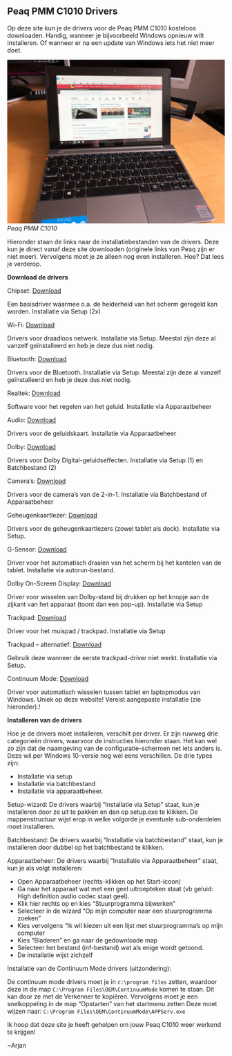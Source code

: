 ## Peaq PMM C1010 Drivers

Op deze site kun je de drivers voor de Peaq PMM C1010 kosteloos downloaden. Handig, wanneer je bijvoorbeeld Windows opnieuw wilt installeren. Of wanneer er na een update van Windows iets het niet meer doet.

![Peaq PMM C1010](peaq-laptop.jpeg)
*Peaq PMM C1010*

Hieronder staan de links naar de installatiebestanden van de drivers. Deze kun je direct vanaf deze site downloaden (originele links van Peaq zijn er niet meer). Vervolgens moet je ze alleen nog even installeren. Hoe? Dat lees je verderop.

**Download de drivers**

Chipset: [Download](url)

Een basisdriver waarmee o.a. de helderheid van het scherm geregeld kan worden. Installatie via Setup (2x)

Wi-Fi: [Download](url)

Drivers voor draadloos netwerk. Installatie via Setup. Meestal zijn deze al vanzelf geïnstalleerd en heb je deze dus niet nodig.

Bluetooth: [Download](url)

Drivers voor de Bluetooth. Installatie via Setup.
Meestal zijn deze al vanzelf geïnstalleerd en heb je deze dus niet nodig.

Realtek: [Download](url)

Software voor het regelen van het geluid. Installatie via Apparaatbeheer

Audio: [Download](url)

Drivers voor de geluidskaart. Installatie via Apparaatbeheer

Dolby: [Download](url)

Drivers voor Dolby Digital-geluidseffecten. Installatie via Setup (1) en Batchbestand (2)

Camera’s: [Download](url)

Drivers voor de camera’s van de 2-in-1. Installatie via Batchbestand of Apparaatbeheer

Geheugenkaartlezer: [Download](url)

Drivers voor de geheugenkaartlezers (zowel tablet als dock). Installatie via Setup.

G-Sensor: [Download](url)

Driver voor het automatisch draaien van het scherm bij het kantelen van de tablet. Installatie via autorun-bestand.

Dolby On-Screen Display: [Download](url)

Driver voor wisselen van Dolby-stand bij drukken op het knopje aan de zijkant van het apparaat (toont dan een pop-up). Installatie via Setup

Trackpad: [Download](url)

Driver voor het muispad / trackpad. Installatie via Setup

Trackpad – alternatief: [Download](url)

Gebruik deze wanneer de eerste trackpad-driver niet werkt. Installatie via Setup.

Continuum Mode: [Download](url)

Driver voor automatisch wisselen tussen tablet en laptopmodus van Windows. Uniek op deze website! Vereist aangepaste installatie (zie hieronder).!

**Installeren van de drivers**

Hoe je de drivers moet installeren, verschilt per driver. Er zijn ruwweg drie categorieën drivers, waarvoor de instructies hieronder staan. Het kan wel zo zijn dat de naamgeving van de configuratie-schermen net iets anders is. Deze wil per Windows 10-versie nog wel eens verschillen. De drie types zijn:

- Installatie via setup
- Installatie via batchbestand
- Installatie via apparaatbeheer.

Setup-wizard: De drivers waarbij “Installatie via Setup” staat, kun je installeren door ze uit te pakken en dan op setup.exe te klikken. De mappenstructuur wijst erop in welke volgorde je eventuele sub-onderdelen moet installeren.

Batchbestand: De drivers waarbij “Installatie via batchbestand” staat, kun je installeren door dubbel op het batchbestand te klikken.

Apparaatbeheer: De drivers waarbij “Installatie via Apparaatbeheer” staat, kun je als volgt installeren:

- Open Apparaatbeheer (rechts-klikken op het Start-icoon)
- Ga naar het apparaat wat met een geel uitroepteken staat (vb geluid: High definition audio codec staat geel).
- Klik hier rechts op en kies “Stuurprogramma bijwerken”
- Selecteer in de wizard “Op mijn computer naar een stuurprogramma zoeken”
- Kies vervolgens “Ik wil kiezen uit een lijst met stuurprogramma’s op mijn computer
- Kies “Bladeren” en ga naar de gedownloade map
- Selecteer het bestand (inf-bestand) wat als enige wordt getoond.
- De installatie wijst zichzelf

Installatie van de Continuum Mode drivers (uitzondering):

De continuum mode drivers moet je in `c:\program files` zetten, waardoor deze in de map `C:\Program Files\OEM\ContinuumMode` komen te staan. Dit kan door ze met de Verkenner te kopiëren.
Vervolgens moet je een snelkoppeling in de map “Opstarten” van het startmenu zetten
Deze moet wijzen naar: `C:\Program Files\OEM\ContinuumMode\APPServ.exe`

Ik hoop dat deze site je heeft geholpen om jouw Peaq C1010 weer werkend te krijgen! 

~Arjan
